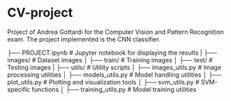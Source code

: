 # CV-project
Project of Andrea Gottardi for the Computer Vision and Pattern Recognition exam. The project implemented is the CNN classifier.

├── PROJECT.ipynb         # Jupyter notebook for displaying the results
|
├── images/               # Dataset images
│   ├── train/            # Training images
│   ├── test/             # Testing images
|
├── utils/                # Utility scripts
│   ├── images_utils.py   # Image processing utilities
│   ├── models_utils.py   # Model handling utilities
│   ├── plot_utils.py     # Plotting and visualization tools
│   ├── svm_utils.py      # SVM-specific functions
│   ├── training_utils.py # Model training utilities
